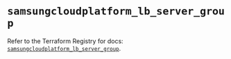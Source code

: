 # `samsungcloudplatform_lb_server_group`

Refer to the Terraform Registry for docs: [`samsungcloudplatform_lb_server_group`](https://registry.terraform.io/providers/samsungsdscloud/samsungcloudplatform/3.13.0/docs/resources/lb_server_group).
